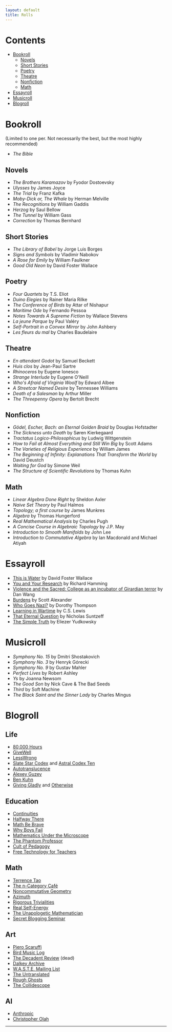 ```yaml
---
layout: default
title: Rolls
---
```

# Contents
* [Bookroll](#bookroll)
    * [Novels](#novels)
    * [Short Stories](#short-stories)
    * [Poetry](#poetry)
    * [Theatre](#theatre)
    * [Nonfiction](#nonfiction)
    * [Math](#math)
* [Essayroll](#essayroll)
* [Musicroll](#musicroll)
* [Blogroll](#blogroll)

# Bookroll
(Limited to one per. Not necessarily the best, but the most highly recommended)
* *The Bible*

## Novels
* *The Brothers Karamazov* by Fyodor Dostoevsky
* *Ulysses* by James Joyce
* *The Trial* by Franz Kafka
* *Moby-Dick or, The Whale* by Herman Melville
* *The Recognitions* by William Gaddis
* *Herzog* by Saul Bellow
* *The Tunnel* by William Gass
* *Correction* by Thomas Bernhard

## Short Stories
* *The Library of Babel* by Jorge Luis Borges
* *Signs and Symbols* by Vladimir Nabokov
* *A Rose for Emily* by William Faulkner
* *Good Old Neon* by David Foster Wallace

## Poetry
* *Four Quartets* by T.S. Eliot
* *Duino Elegies* by Rainer Maria Rilke
* *The Conference of Birds* by Attar of Nishapur
* *Maritime Ode* by Fernando Pessoa
* *Notes Towards A Supreme Fiction* by Wallace Stevens
* *La jeune Parque* by Paul Valéry
* *Self-Portrait in a Convex Mirror* by John Ashbery
* *Les fleurs du mal* by Charles Baudelaire

## Theatre
* *En attendant Godot* by Samuel Beckett
* *Huis clos* by Jean-Paul Sartre
* *Rhinoceros* by Eugene Ionesco
* *Strange Interlude* by Eugene O'Neill
* *Who's Afraid of Virginia Woolf* by Edward Albee
* *A Streetcar Named Desire* by Tennessee Williams
* *Death of a Salesman* by Arthur Miller
* *The Threepenny Opera* by Bertolt Brecht

## Nonfiction
* *Gödel, Escher, Bach: an Eternal Golden Braid* by Douglas Hofstadter
* *The Sickness unto Death* by Søren Kierkegaard
* *Tractatus Logico-Philosophicus* by Ludwig Wittgenstein
* *How to Fail at Almost Everything and Still Win Big* by Scott Adams
* *The Varieties of Religious Experience* by William James
* *The Beginning of Infinity: Explanations That Transform the World* by David Deustch
* *Waiting for God* by Simone Weil
* *The Structure of Scientific Revolutions* by Thomas Kuhn

## Math
* *Linear Algebra Done Right* by Sheldon Axler
* *Naive Set Theory* by Paul Halmos
* *Topology; a first course* by James Munkres
* *Algebra* by Thomas Hungerford
* *Real Mathematical Analysis* by Charles Pugh
* *A Concise Course in Algebraic Topology* by J.P. May
* *Introduction to Smooth Manifolds* by John Lee
* *Introduction to Commutative Algebra* by Ian Macdonald and Michael Atiyah

# Essayroll
* [This is Water](https://fs.blog/david-foster-wallace-this-is-water/) by David Foster Wallace
* [You and Your Research](https://www.cs.utexas.edu/~dahlin/bookshelf/hamming.html) by Richard Hamming
* [Violence and the Sacred: College as an incubator of Girardian terror](https://danwang.co/college-girardian-terror/) by Dan Wang
* [Burdens](https://slatestarcodex.com/2014/08/16/burdens/) by Scott Alexander
* [Who Goes Nazi?](https://harpers.org/archive/1941/08/who-goes-nazi/) by Dorothy Thompson
* [Learning in Wartime](https://www.christendom.edu/wp-content/uploads/2021/02/Learning-In-Wartime-C.S.-Lewis-1939.pdf) by C.S. Lewis
* [That Eternal Question](https://www.lastwordonnothing.com/2012/08/13/guest-post-that-eternal-question/) by Nicholas Suntzeff
* [The Simple Truth](https://www.yudkowsky.net/rational/the-simple-truth) by Eliezer Yudkowsky

# Musicroll
* *Symphony No. 15* by Dmitri Shostakovich
* *Symphony No. 3* by Henryk Górecki
* *Symphony No. 9* by Gustav Mahler
* *Perfect Lives* by Robert Ashley
* *Ys* by Joanna Newsom
* *The Good Son* by Nick Cave & The Bad Seeds
* *Third* by Soft Machine
* *The Black Saint and the Sinner Lady* by Charles Mingus

# Blogroll
## Life
* [80,000 Hours](https://80000hours.org/latest/)
* [GiveWell](https://blog.givewell.org/)
* [LessWrong](https://www.lesswrong.com/)
* [Slate Star Codex](https://slatestarcodex.com/) and [Astral Codex Ten](https://www.astralcodexten.com/)
* [Autotranslucence](https://autotranslucence.wordpress.com/)
* [Alexey Guzey](https://guzey.com/)
* [Ben Kuhn](https://www.benkuhn.net/)
* [Giving Gladly](http://www.givinggladly.com/) and [Otherwise](https://juliawise.net/)

## Education
* [Continuities](https://continuities.wordpress.com/)
* [Halfway There](https://zenoferox.blogspot.com/)
* [Math Be Brave](https://mathbebrave.blogspot.com/)
* [Why Boys Fail](https://www.edweek.org/leadership/why-boys-fail)
* [Mathematics Under the Microscope](https://micromath.wordpress.com/)
* [The Phantom Professor](https://phantomprof.blogspot.com/)
* [Cult of Pedagogy](https://www.cultofpedagogy.com/tag/math/)
* [Free Technology for Teachers](https://freetech4teach.classwork.com/)

## Math
* [Terrence Tao](https://terrytao.wordpress.com/)
* [The n-Category Café](https://golem.ph.utexas.edu/category/)
* [Noncommutative Geometry](https://noncommutativegeometry.blogspot.com/)
* [Azimuth](https://johncarlosbaez.wordpress.com/)
* [Rigorous Trivialities](https://rigtriv.wordpress.com/)
* [Real Self-Energy](https://realselfenergy.blogspot.com/)
* [The Unapologetic Mathematician](https://unapologetic.wordpress.com/)
* [Secret Blogging Seminar](https://sbseminar.wordpress.com/)

## Art
* [Piero Scaruffi](https://www.scaruffi.com/index.html)
* [Bird Music Log](https://www.instagram.com/birdslibrary/?hl=en)
* [The Decadent Review](https://thedecadentreview.com/) (dead)
* [Dalkey Archive](https://dalkeyarchive.substack.com/archive?sort=new)
* [W.A.S.T.E. Mailing List](https://wastemailinglist.substack.com/)
* [The Untranslated](https://theuntranslated.wordpress.com/)
* [Rough Ghosts](https://roughghosts.com/)
* [The Collidescope](https://thecollidescope.com/)

## AI
* [Anthropic](https://www.anthropic.com/news)
* [Christopher Olah](https://colah.github.io/)

---
